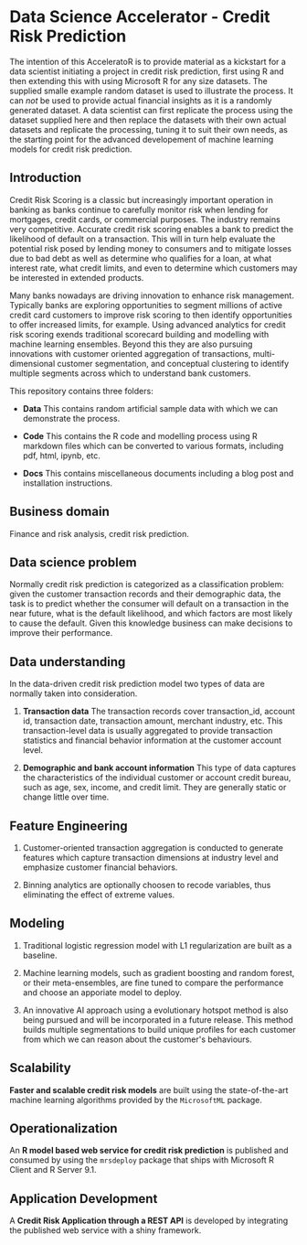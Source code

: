 # Data Science Accelerator - Credit Risk Prediction

The intention of this AcceleratoR is to provide material as a
kickstart for a data scientist initiating a project in credit risk
prediction, first using R and then extending this with using Microsoft
R for any size datasets. The supplied smalle example random dataset is
used to illustrate the process. It can *not* be used to provide actual
financial insights as it is a randomly generated dataset. A data
scientist can first replicate the process using the dataset supplied
here and then replace the datasets with their own actual datasets and
replicate the processing, tuning it to suit their own needs, as the
starting point for the advanced developement of machine learning
models for credit risk prediction.

## Introduction

Credit Risk Scoring is a classic but increasingly important operation
in banking as banks continue to carefully monitor risk when lending
for mortgages, credit cards, or commercial purposes. The industry
remains very competitive.  Accurate credit risk scoring enables a bank
to predict the likelihood of default on a transaction. This will in
turn help evaluate the potential risk posed by lending money to
consumers and to mitigate losses due to bad debt as well as determine
who qualifies for a loan, at what interest rate, what credit limits,
and even to determine which customers may be interested in extended
products.

Many banks nowadays are driving innovation to enhance risk
management. Typically banks are exploring opportunities to segment
millions of active credit card customers to improve risk scoring to
then identify opportunities to offer increased limits, for
example. Using advanced analytics for credit risk scoring exends
traditional scorecard building and modelling with machine learning
ensembles. Beyond this they are also pursuing innovations with
customer oriented aggregation of transactions, multi-dimensional
customer segmentation, and conceptual clustering to identify multiple
segments across which to understand bank customers.

This repository contains three folders:

- **Data** This contains random artificial sample data with which we
  can demonstrate the process.
  
- **Code** This contains the R code and modelling process using R
  markdown files which can be converted to various formats, including
  pdf, html, ipynb, etc.
  
- **Docs** This contains miscellaneous documents including a blog post
    and installation instructions.

## Business domain

Finance and risk analysis, credit risk prediction.

## Data science problem

Normally credit risk prediction is categorized as a classification
problem: given the customer transaction records and their demographic
data, the task is to predict whether the consumer will default on a
transaction in the near future, what is the default likelihood, and
which factors are most likely to cause the default. Given this
knowledge business can make decisions to improve their performance.

## Data understanding

In the data-driven credit risk prediction model two types of data are
normally taken into consideration.

1. **Transaction data** The transaction records cover transaction_id,
account id, transaction date, transaction amount, merchant industry,
etc. This transaction-level data is usually aggregated to provide
transaction statistics and financial behavior information at the
customer account level.

2. **Demographic and bank account information** This type of data
captures the characteristics of the individual customer or account
credit bureau, such as age, sex, income, and credit limit. They are
generally static or change little over time.

## Feature Engineering

1. Customer-oriented transaction aggregation is conducted to generate
features which capture transaction dimensions at industry level and
emphasize customer financial behaviors.
   
2. Binning analytics are optionally choosen to recode variables, thus
eliminating the effect of extreme values.

## Modeling

1. Traditional logistic regression model with L1 regularization are
built as a baseline.
   
2. Machine learning models, such as gradient boosting and random
forest, or their meta-ensembles, are fine tuned to compare the
performance and choose an apporiate model to deploy.
   
3. An innovative AI approach using a evolutionary hotspot method is
also being pursued and will be incorporated in a future release. This
method builds multiple segmentations to build unique profiles for each
customer from which we can reason about the customer's behaviours.

## Scalability

**Faster and scalable credit risk models** are built using the
state-of-the-art machine learning algorithms provided by the
`MicrosoftML` package.

## Operationalization

An **R model based web service for credit risk prediction** is
published and consumed by using the `mrsdeploy` package that ships
with Microsoft R Client and R Server 9.1.

## Application Development

A **Credit Risk Application through a REST API** is developed by
integrating the published web service with a shiny framework.
 